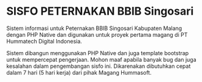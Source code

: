 # SISFO PETERNAKAN BBIB Singosari
Sistem informasi untuk Peternakan BBIB Singosari Kabupaten Malang dengan PHP Native dan digunakan untuk proyek pertama magang di PT Hummatech Digital Indonesia.

Sistem dibangun menggunakan PHP Native dan juga template bootstrap untuk mempercepat pengerjaan. Mohon maaf apabila banyak bug dan juga kesalahan dalam pengembangan sisfo ini. Dikarenakan dibutuhkan cepat dalam 7 hari (5 hari kerja) dari pihak Magang Hummasoft.